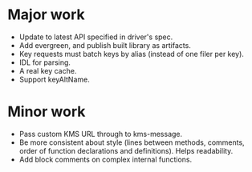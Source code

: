 # Major work #
- Update to latest API specified in driver's spec.
- Add evergreen, and publish built library as artifacts.
- Key requests must batch keys by alias (instead of one filer per key).
- IDL for parsing.
- A real key cache.
- Support keyAltName.

# Minor work #
- Pass custom KMS URL through to kms-message.
- Be more consistent about style (lines between methods, comments, order of function declarations and definitions). Helps readability.
- Add block comments on complex internal functions.